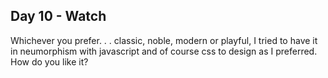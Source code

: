 ## Day 10 - Watch

Whichever you prefer. . . classic, noble, modern or playful, I tried to have it in neumorphism with javascript and of course css to design as I preferred.
How do you like it?
